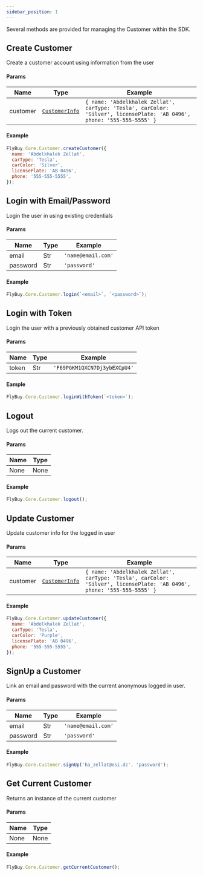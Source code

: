 ```yaml
---
sidebar_position: 1
---
```


Several methods are provided for managing the Customer within the SDK.

## Create Customer

Create a customer account using information from the user

#### Params

| Name     | Type                                    | Example                                                                                                                 |
| -------- | --------------------------------------- | ----------------------------------------------------------------------------------------------------------------------- |
| customer | [`CustomerInfo`](../Types/CustomerInfo) | `{ name: 'Abdelkhalek Zellat', carType: 'Tesla', carColor: 'Silver', licensePlate: 'AB 0496', phone: '555-555-5555' } ` |

#### Example

```jsx
FlyBuy.Core.Customer.createCustomer({
  name: 'Abdelkhalek Zellat',
  carType: 'Tesla',
  carColor: 'Silver',
  licensePlate: 'AB 0496',
  phone: '555-555-5555',
});
```

## Login with Email/Password

Login the user in using existing credentials

#### Params

| Name     | Type | Example            |
| -------- | ---- | ------------------ |
| email    | Str  | `'name@email.com'` |
| password | Str  | `'password'`       |

#### Example

```jsx
FlyBuy.Core.Customer.login(`<email>`, `<password>`);
```


## Login with Token

Login the user with a previously obtained customer API token

#### Params

| Name  | Type | Example                      |
| ----- | ---- | ---------------------------- |
| token | Str  | `'F69PGKM1QXCN7Dj3ybEXCpU4'` |

#### Eample

```jsx
FlyBuy.Core.Customer.loginWithToken(`<token>`);
```


## Logout

Logs out the current customer.

#### Params

| Name | Type |
| ---- | ---- |
| None | None |

#### Example

```jsx
FlyBuy.Core.Customer.logout();
```


## Update Customer

Update customer info for the logged in user

#### Params

| Name     | Type                                    | Example                                                                                                                |
| -------- | --------------------------------------- | ---------------------------------------------------------------------------------------------------------------------- |
| customer | [`CustomerInfo`](../Types/CustomerInfo) | `{ name: 'Abdelkhalek Zellat', carType: 'Tesla', carColor: 'Silver', licensePlate: 'AB 0496', phone: '555-555-5555' }` |

#### Example

```jsx
FlyBuy.Core.Customer.updateCustomer({
  name: 'Abdelkhalek Zellat',
  carType: 'Tesla',
  carColor: 'Purple',
  licensePlate: 'AB 0496',
  phone: '555-555-5555',
});
```


## SignUp a Customer

Link an email and password with the current anonymous logged in user.

#### Params

| Name     | Type | Example            |
| -------- | ---- | ------------------ |
| email    | Str  | `'name@email.com'` |
| password | Str  | `'password'`       |

#### Example

```jsx
FlyBuy.Core.Customer.signUp('ha_zellat@esi.dz', 'password');
```


## Get Current Customer

Returns an instance of the current customer

#### Params

| Name | Type |
| ---- | ---- |
| None | None |

#### Example

```jsx
FlyBuy.Core.Customer.getCurrentCustomer();
```

